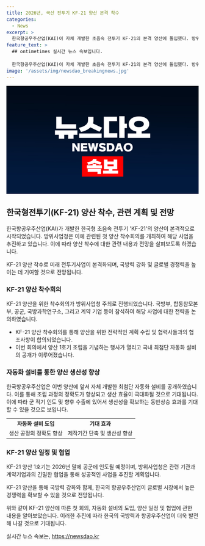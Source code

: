 ```yaml
---
title: 2026년, 국산 전투기 KF-21 양산 본격 착수
categories:
  - News
excerpt: >
  한국항공우주산업(KAI)이 자체 개발한 초음속 전투기 KF-21의 본격 양산에 돌입했다. 방위사업청은 첫 양산 착수회의를 개최하고, 관련기관이 참석했다. 이 회의에서는 KF-21의 생산과 사업 계획을 논의하고, 자동화 설비를 공개하며 생산 효율을 높일 계획이다. 또한, 양산 1호기는 2026년 말에 공군에 인도될 예정이며, 이를 통해 군 타격력 강화 및 수출도 기대된다. 이에 대한 관련정보는 방위사업청 한국형전투기사업팀(02-2079-5810)에서 확인할 수 있다.
feature_text: >
  ## ontimetimes 실시간 뉴스 속보입니다.

  한국항공우주산업(KAI)이 자체 개발한 초음속 전투기 KF-21의 본격 양산에 돌입했다. 방위사업청은 첫 양산 착수회의를 개최하고, 관련기관이 참석했다. 이 회의에서는 KF-21의 생산과 사업 계획을 논의하고, 자동화 설비를 공개하며 생산 효율을 높일 계획이다. 또한, 양산 1호기는 2026년 말에 공군에 인도될 예정이며, 이를 통해 군 타격력 강화 및 수출도 기대된다. 이에 대한 관련정보는 방위사업청 한국형전투기사업팀(02-2079-5810)에서 확인할 수 있다.
image: '/assets/img/newsdao_breakingnews.jpg'
---
```


<p><img src="/assets/img/newsdao_breakingnews.jpg" alt="ontimetimes 속보" /></p>

<h2 data-ke-size="size26">한국형전투기(KF-21) 양산 착수, 관련 계획 및 전망</h2>

<p>한국항공우주산업(KAI)가 개발한 한국형 초음속 전투기 'KF-21'의 양산이 본격적으로 시작되었습니다. 방위사업청은 이에 관련된 첫 양산 착수회의를 개최하여 해당 사업을 추진하고 있습니다. 이에 따라 양산 착수에 대한 관련 내용과 전망을 살펴보도록 하겠습니다.</p>

<p data-ke-size="size16">KF-21 양산 착수로 미래 전투기사업이 본격화되며, 국방력 강화 및 글로벌 경쟁력을 높이는 데 기여할 것으로 전망됩니다.</p>

<h3>KF-21 양산 착수회의</h3>

<p>KF-21 양산을 위한 착수회의가 방위사업청 주최로 진행되었습니다. 국방부, 합동참모본부, 공군, 국방과학연구소, 그리고 계약 기업 등이 참석하여 해당 사업에 대한 전략을 논의하였습니다.</p>

<ul>
  <li>KF-21 양산 착수회의를 통해 양산을 위한 전략적인 계획 수립 및 협력사들과의 협조사항이 합의되었습니다.</li>
  <li>이번 회의에서 양산 1호기 조립을 기념하는 행사가 열리고 국내 최첨단 자동화 설비의 공개가 이루어졌습니다.</li>
</ul>

<h3>자동화 설비를 통한 양산 생산성 향상</h3>

<p>한국항공우주산업은 이번 양산에 앞서 자체 개발한 최첨단 자동화 설비를 공개하였습니다. 이를 통해 조립 과정의 정확도가 향상되고 생산 효율이 극대화될 것으로 기대됩니다.
이에 따라 군 적기 인도 및 향후 수출에 있어서 생산성을 확보하는 동반상승 효과를 기대할 수 있을 것으로 보입니다.</p>

<table>
  <tr>
    <td style="text-align: center; height: 17px;"><b>자동화 설비 도입</b></td>
    <td style="text-align: center; height: 17px;"><b>기대 효과</b></td>
  </tr>
  <tr>
    <td style="text-align: center; height: 17px;">생산 공정의 정확도 향상</td>
    <td style="text-align: center; height: 17px;">제작기간 단축 및 생산성 향상</td>
  </tr>
</table>

<h3>KF-21 양산 일정 및 협업</h3>

<p>KF-21 양산 1호기는 2026년 말에 공군에 인도될 예정이며, 방위사업청은 관련 기관과 계약기업과의 긴밀한 협업을 통해 성공적인 사업을 추진할 계획입니다.</p>

<p data-ke-size="size16">KF-21 양산을 통해 국방력 강화와 함께, 한국의 항공우주산업이 글로벌 시장에서 높은 경쟁력을 확보할 수 있을 것으로 전망됩니다.</p>

<p>위와 같이 KF-21 양산에 따른 첫 회의, 자동화 설비의 도입, 양산 일정 및 협업에 관한 내용을 알아보았습니다. 이러한 추진에 따라 한국의 국방력과 항공우주산업이 더욱 발전해 나갈 것으로 기대됩니다.</p>
실시간 뉴스 속보는, <a href="https://newsdao.kr" rel="dofollow">https://newsdao.kr</a>


